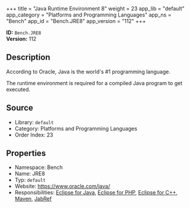 ﻿+++
title = "Java Runtime Environment 8"
weight = 23
app_lib = "default"
app_category = "Platforms and Programming Languages"
app_ns = "Bench"
app_id = "Bench.JRE8"
app_version = "112"
+++

**ID:** `Bench.JRE8`  
**Version:** 112  
<!--more-->

## Description
According to Oracle, Java is the world's #1 programming language.

The runtime environment is required for a compiled Java program to get executed.

## Source

* Library: `default`
* Category: Platforms and Programming Languages
* Order Index: 23

## Properties

* Namespace: Bench
* Name: JRE8
* Typ: `default`
* Website: <https://www.oracle.com/java/>
* Responsibilities: [Eclipse for Java](/app/Bench.EclipseJava), [Eclipse for PHP](/app/Bench.EclipsePHP), [Eclipse for C++](/app/Bench.EclipseCpp), [Maven](/app/Bench.Maven), [JabRef](/app/Bench.JabRef)

